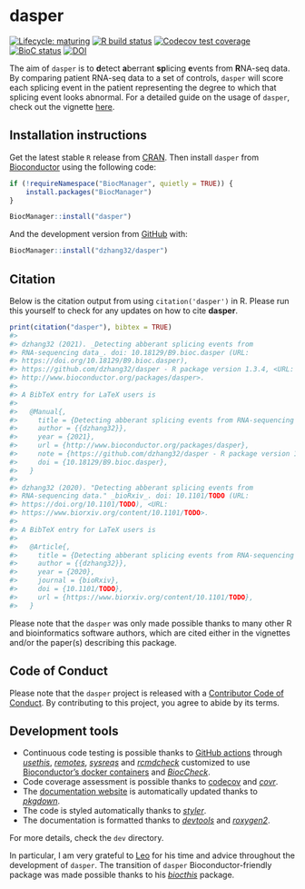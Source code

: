 
<!-- README.md is generated from README.Rmd. Please edit that file -->

# dasper

<!-- badges: start -->

[![Lifecycle:
maturing](https://img.shields.io/badge/lifecycle-maturing-blue.svg)](https://www.tidyverse.org/lifecycle/#maturing)
[![R build
status](https://github.com/dzhang32/dasper/workflows/R-CMD-check-bioc/badge.svg)](https://github.com/dzhang32/dasper/actions)
[![Codecov test
coverage](https://codecov.io/gh/dzhang32/dasper/branch/master/graph/badge.svg)](https://codecov.io/gh/dzhang32/dasper?branch=master)
[![BioC
status](http://www.bioconductor.org/shields/build/release/bioc/dasper.svg)](https://bioconductor.org/checkResults/release/bioc-LATEST/dasper)
[![DOI](https://zenodo.org/badge/245168125.svg)](https://zenodo.org/badge/latestdoi/245168125)
<!-- badges: end -->

The aim of `dasper` is to **d**etect **a**berrant **sp**licing
**e**vents from **R**NA-seq data. By comparing patient RNA-seq data to a
set of controls, `dasper` will score each splicing event in the patient
representing the degree to which that splicing event looks abnormal. For
a detailed guide on the usage of `dasper`, check out the vignette
[here](https://dzhang32.github.io/dasper/articles/dasper.html).

## Installation instructions

Get the latest stable `R` release from
[CRAN](http://cran.r-project.org/). Then install `dasper` from
[Bioconductor](http://bioconductor.org/) using the following code:

``` r
if (!requireNamespace("BiocManager", quietly = TRUE)) {
    install.packages("BiocManager")
}

BiocManager::install("dasper")
```

And the development version from [GitHub](https://github.com/) with:

``` r
BiocManager::install("dzhang32/dasper")
```

## Citation

Below is the citation output from using `citation('dasper')` in R.
Please run this yourself to check for any updates on how to cite
**dasper**.

``` r
print(citation("dasper"), bibtex = TRUE)
#> 
#> dzhang32 (2021). _Detecting abberant splicing events from
#> RNA-sequencing data_. doi: 10.18129/B9.bioc.dasper (URL:
#> https://doi.org/10.18129/B9.bioc.dasper),
#> https://github.com/dzhang32/dasper - R package version 1.3.4, <URL:
#> http://www.bioconductor.org/packages/dasper>.
#> 
#> A BibTeX entry for LaTeX users is
#> 
#>   @Manual{,
#>     title = {Detecting abberant splicing events from RNA-sequencing data},
#>     author = {{dzhang32}},
#>     year = {2021},
#>     url = {http://www.bioconductor.org/packages/dasper},
#>     note = {https://github.com/dzhang32/dasper - R package version 1.3.4},
#>     doi = {10.18129/B9.bioc.dasper},
#>   }
#> 
#> dzhang32 (2020). "Detecting abberant splicing events from
#> RNA-sequencing data." _bioRxiv_. doi: 10.1101/TODO (URL:
#> https://doi.org/10.1101/TODO), <URL:
#> https://www.biorxiv.org/content/10.1101/TODO>.
#> 
#> A BibTeX entry for LaTeX users is
#> 
#>   @Article{,
#>     title = {Detecting abberant splicing events from RNA-sequencing data},
#>     author = {{dzhang32}},
#>     year = {2020},
#>     journal = {bioRxiv},
#>     doi = {10.1101/TODO},
#>     url = {https://www.biorxiv.org/content/10.1101/TODO},
#>   }
```

Please note that the `dasper` was only made possible thanks to many
other R and bioinformatics software authors, which are cited either in
the vignettes and/or the paper(s) describing this package.

## Code of Conduct

Please note that the `dasper` project is released with a [Contributor
Code of
Conduct](https://contributor-covenant.org/version/2/0/CODE_OF_CONDUCT.html).
By contributing to this project, you agree to abide by its terms.

## Development tools

-   Continuous code testing is possible thanks to [GitHub
    actions](https://www.tidyverse.org/blog/2020/04/usethis-1-6-0/)
    through *[usethis](https://CRAN.R-project.org/package=usethis)*,
    *[remotes](https://CRAN.R-project.org/package=remotes)*,
    *[sysreqs](https://github.com/r-hub/sysreqs)* and
    *[rcmdcheck](https://CRAN.R-project.org/package=rcmdcheck)*
    customized to use [Bioconductor’s docker
    containers](https://www.bioconductor.org/help/docker/) and
    *[BiocCheck](https://bioconductor.org/packages/3.14/BiocCheck)*.
-   Code coverage assessment is possible thanks to
    [codecov](https://codecov.io/gh) and
    *[covr](https://CRAN.R-project.org/package=covr)*.
-   The [documentation website](http://dzhang32.github.io/dasper) is
    automatically updated thanks to
    *[pkgdown](https://CRAN.R-project.org/package=pkgdown)*.
-   The code is styled automatically thanks to
    *[styler](https://CRAN.R-project.org/package=styler)*.
-   The documentation is formatted thanks to
    *[devtools](https://CRAN.R-project.org/package=devtools)* and
    *[roxygen2](https://CRAN.R-project.org/package=roxygen2)*.

For more details, check the `dev` directory.

In particular, I am very grateful to
[Leo](http://lcolladotor.github.io/) for his time and advice throughout
the development of `dasper`. The transition of `dasper`
Bioconductor-friendly package was made possible thanks to his
*[biocthis](https://bioconductor.org/packages/3.14/biocthis)* package.
